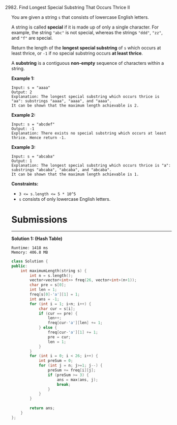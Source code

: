2982. Find Longest Special Substring That Occurs Thrice II

You are given a string `s` that consists of lowercase English letters.

A string is called **special** if it is made up of only a single character. For example, the string `"abc"` is not special, whereas the strings `"ddd"`, `"zz"`, and `"f"` are special.

Return the length of the **longest special substring** of `s` which occurs at least thrice, or `-1` if no special substring occurs **at least thrice**.

A **substring** is a contiguous **non-empty** sequence of characters within a string.

 

**Example 1:**
```
Input: s = "aaaa"
Output: 2
Explanation: The longest special substring which occurs thrice is "aa": substrings "aaaa", "aaaa", and "aaaa".
It can be shown that the maximum length achievable is 2.
```

**Example 2:**
```
Input: s = "abcdef"
Output: -1
Explanation: There exists no special substring which occurs at least thrice. Hence return -1.
```

**Example 3:**
```
Input: s = "abcaba"
Output: 1
Explanation: The longest special substring which occurs thrice is "a": substrings "abcaba", "abcaba", and "abcaba".
It can be shown that the maximum length achievable is 1.
```

**Constraints:**

* `3 <= s.length <= 5 * 10^5`
* `s` consists of only lowercase English letters.

# Submissions
---
**Solution 1: (Hash Table)**
```
Runtime: 1418 ms
Memory: 406.8 MB
```
```c++
class Solution {
public:
    int maximumLength(string s) {
        int n = s.length();
        vector<vector<int>> freq(26, vector<int>(n+1));
        char pre = s[0];
        int len = 1;
        freq[s[0]-'a'][1] = 1;
        int ans = -1;
        for (int i = 1; i<n; i++) {
            char cur = s[i];
            if (cur == pre) {
                len++;
                freq[cur-'a'][len] += 1;
            } else {
                freq[cur-'a'][1] += 1;
                pre = cur;
                len = 1;
            }
        }
        for (int i = 0; i < 26; i++) {
            int preSum = 0;
            for (int j = n; j>=1; j--) {
                preSum += freq[i][j];
                if (preSum >= 3) {
                    ans = max(ans, j);
                    break;
                }
            }
        }
   
        return ans;
    }
};
```
